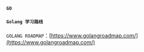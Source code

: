 #### `GO`

#### `Golang 学习路线`
`GOLANG ROADMAP`：[https://www.golangroadmap.com/](https://www.golangroadmap.com/)
